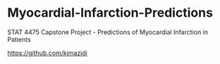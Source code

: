 # Myocardial-Infarction-Predictions
STAT 4475 Capstone Project - Predictions of Myocardial Infarction in Patients


https://github.com/kjmazidi
